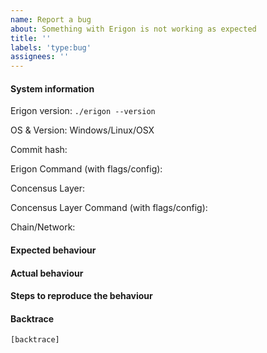 ```yaml
---
name: Report a bug
about: Something with Erigon is not working as expected
title: ''
labels: 'type:bug'
assignees: ''
---
```


#### System information

Erigon version: `./erigon --version`

OS & Version: Windows/Linux/OSX

Commit hash: 

Erigon Command (with flags/config):

Concensus Layer:

Concensus Layer Command (with flags/config):

Chain/Network: 

#### Expected behaviour


#### Actual behaviour


#### Steps to reproduce the behaviour


#### Backtrace

````
[backtrace]
````
